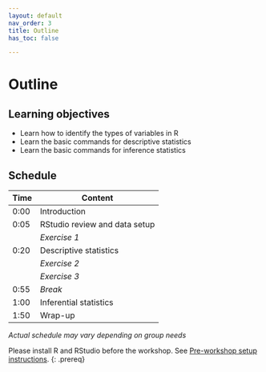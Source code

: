 ```yaml
---
layout: default
nav_order: 3
title: Outline
has_toc: false

---
```


# Outline

## Learning objectives
- Learn how to identify the types of variables in R
- Learn the basic commands for descriptive statistics
- Learn the basic commands for inference statistics

## Schedule

| Time | Content
| --- | ---
| 0:00 | Introduction
| 0:05 | RStudio review and data setup
|      | _Exercise 1_
| 0:20 | Descriptive statistics
|      | _Exercise 2_
|      | _Exercise 3_
| 0:55 | _Break_
| 1:00 | Inferential statistics
| 1:50 | Wrap-up

_Actual schedule may vary depending on group needs_



Please install R and RStudio before the workshop. See [Pre-workshop setup instructions](index.md).
{: .prereq}
